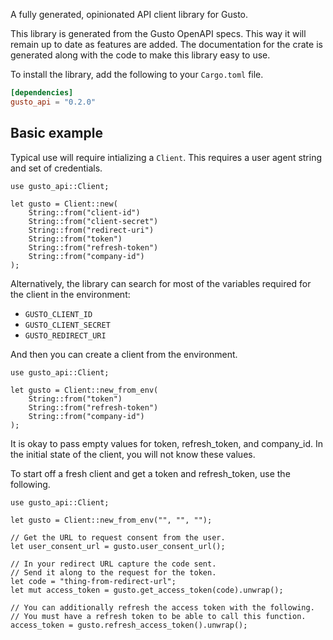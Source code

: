 A fully generated, opinionated API client library for Gusto.

This library is generated from the Gusto OpenAPI
specs. This way it will remain
up to date as features are added. The documentation for the crate is generated
along with the code to make this library easy to use.

To install the library, add the following to your `Cargo.toml` file.

```toml
[dependencies]
gusto_api = "0.2.0"
```

## Basic example

Typical use will require intializing a `Client`. This requires
a user agent string and set of credentials.

```
use gusto_api::Client;

let gusto = Client::new(
    String::from("client-id")
    String::from("client-secret")
    String::from("redirect-uri")
    String::from("token")
    String::from("refresh-token")
    String::from("company-id")
);
```

Alternatively, the library can search for most of the variables required for
the client in the environment:

- `GUSTO_CLIENT_ID`
- `GUSTO_CLIENT_SECRET`
- `GUSTO_REDIRECT_URI`

And then you can create a client from the environment.

```
use gusto_api::Client;

let gusto = Client::new_from_env(
    String::from("token")
    String::from("refresh-token")
    String::from("company-id")
);
```

It is okay to pass empty values for token, refresh_token, and company_id. In
the initial state of the client, you will not know these values.

To start off a fresh client and get a token and refresh_token, use the following.

```
use gusto_api::Client;

let gusto = Client::new_from_env("", "", "");

// Get the URL to request consent from the user.
let user_consent_url = gusto.user_consent_url();

// In your redirect URL capture the code sent.
// Send it along to the request for the token.
let code = "thing-from-redirect-url";
let mut access_token = gusto.get_access_token(code).unwrap();

// You can additionally refresh the access token with the following.
// You must have a refresh token to be able to call this function.
access_token = gusto.refresh_access_token().unwrap();
```
